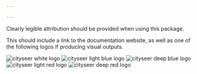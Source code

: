 ```yaml
---

---
```


Clearly legible attribution should be provided when using this package.

This should include a link to the documentation website, as well as one of the following logos if producing visual outputs.

<img src="../vitepress/.vitepress/images/logos/cityseer_logo_white.png" alt="cityseer white logo" class="centre" style="max-width:500px;">

<img src="../vitepress/.vitepress/images/logos/cityseer_logo_light_blue.png" alt="cityseer light blue logo" class="centre" style="max-width:500px;">

<img src="../vitepress/.vitepress/images/logos/cityseer_logo_deep_blue.png" alt="cityseer deep blue logo" class="centre" style="max-width:500px;">

<img src="../vitepress/.vitepress/images/logos/cityseer_logo_light_red.png" alt="cityseer light red logo" class="centre" style="max-width:500px;">

<img src="../vitepress/.vitepress/images/logos/cityseer_logo_deep_red.png" alt="cityseer deep red logo" class="centre" style="max-width:500px;">
